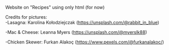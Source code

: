 Website on "Recipes" using only html (for now)

Credits for pictures:  
-Lasagna: Karolina Kołodziejczak 
(https://unsplash.com/@rabbit_in_blue)  

-Mac & Cheese: Leanna Myers 
(https://unsplash.com/@myerslk88)  

-Chicken Skewer: Furkan Alakoç 
(https://www.pexels.com/@furkanalakoc/)  